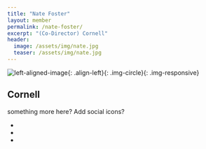 ```yaml
---
title: "Nate Foster"
layout: member
permalink: /nate-foster/
excerpt: "(Co-Director) Cornell"
header:
  image: /assets/img/nate.jpg 
  teaser: /assets/img/nate.jpg
---
```


![left-aligned-image](../../assets/img/nate.jpg){: .align-left}{: .img-circle}{: .img-responsive} 
## Cornell

something more here? Add social icons?

<ul class="list-inline social-buttons">
                            <li><a href="http://www.cs.cornell.edu/~jnfoster/"><i class="fa fa-home"></i></a></li>
                            <li><a href="mailto:jnfoster@cs.cornell.edu"><i class="far fa-envelope"></i></a></li>
                            <li><a href="https://twitter.com/natefoster"><i class="fab fa-twitter"></i></a></li>
                        </ul>

